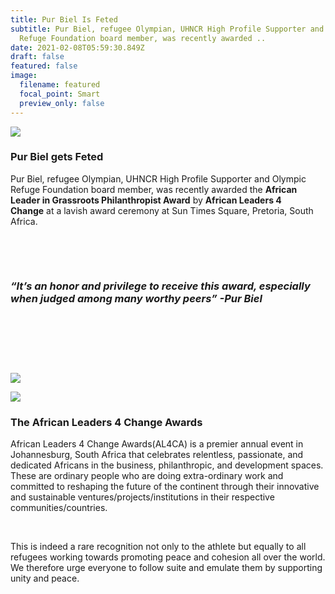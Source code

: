 ```yaml
---
title: Pur Biel Is Feted
subtitle: Pur Biel, refugee Olympian, UHNCR High Profile Supporter and Olympic
  Refuge Foundation board member, was recently awarded ..
date: 2021-02-08T05:59:30.849Z
draft: false
featured: false
image:
  filename: featured
  focal_point: Smart
  preview_only: false
---
```

![](https://web.archive.org/web/20200812031858im_/http://teglapeacefoundation.org/wp-content/uploads/2018/11/7.jpg)

### Pur Biel gets Feted

Pur Biel, refugee Olympian, UHNCR High Profile Supporter and Olympic Refuge Foundation board member, was recently awarded the **African Leader in Grassroots Philanthropist Award** by **African Leaders 4 Change** at a lavish award ceremony at Sun Times Square, Pretoria, South Africa.

 

 

### *“It’s an honor and privilege to receive this award, especially when judged among many worthy peers” -Pur Biel*

 

 

 

![](https://web.archive.org/web/20200812030222im_/http://teglapeacefoundation.org/wp-content/uploads/brizy/799/assets/images/iW=384&iH=215&oX=0&oY=28&cW=384&cH=159/2dfca244f090644eee26ec48dd641b3a.jpg)

![](https://web.archive.org/web/20200812030222im_/http://teglapeacefoundation.org/wp-content/uploads/brizy/799/assets/images/iW=400&iH=266&oX=0&oY=35&cW=400&cH=197/17b7c7d2f98fcda41c371c7dcf72af29.jpg)

### The African Leaders 4 Change Awards

African Leaders 4 Change Awards(AL4CA) is a premier annual event in Johannesburg, South Africa that celebrates relentless, passionate, and dedicated Africans in the business, philanthropic, and development spaces. These are ordinary people who are doing extra-ordinary work and committed to reshaping the future of the continent through their innovative and sustainable ventures/projects/institutions in their respective communities/countries.

 

This is indeed a rare recognition not only to the athlete but equally to all refugees working towards promoting peace and cohesion all over the world. We therefore urge everyone to follow suite and emulate them by supporting unity and peace.